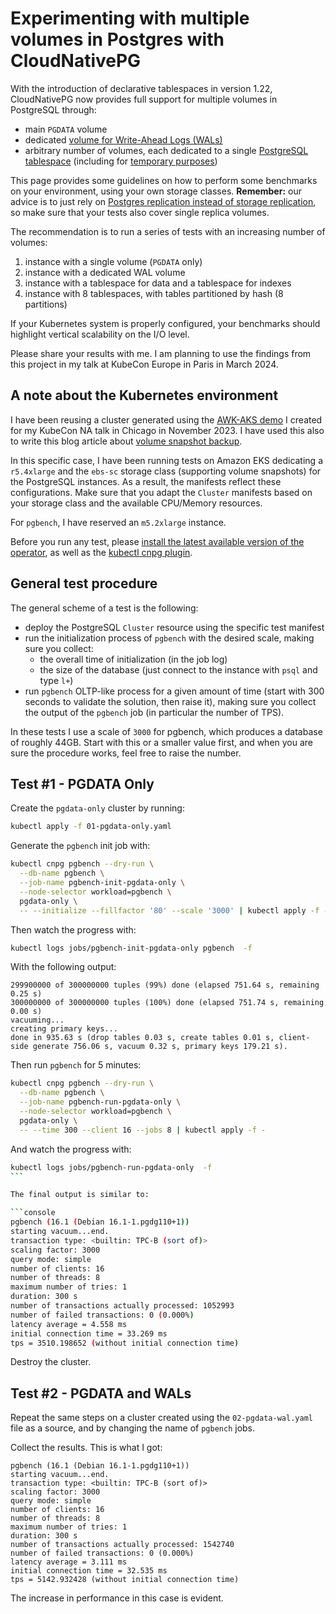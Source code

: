# Experimenting with multiple volumes in Postgres with CloudNativePG

With the introduction of declarative tablespaces in version 1.22, CloudNativePG
now provides full support for multiple volumes in PostgreSQL through:

- main `PGDATA` volume
- dedicated [volume for Write-Ahead Logs (WALs)](https://cloudnative-pg.io/documentation/current/storage/#volume-for-wal)
- arbitrary number of volumes, each dedicated to a single [PostgreSQL tablespace](https://cloudnative-pg.io/documentation/current/tablespaces/)
  (including for [temporary purposes](https://cloudnative-pg.io/documentation/current/tablespaces/#temporary-tablespaces))

This page provides some guidelines on how to perform some benchmarks on your
environment, using your own storage classes.
**Remember:** our advice is to just rely on
[Postgres replication instead of storage replication](https://cloudnative-pg.io/documentation/current/architecture/#synchronizing-the-state),
so make sure that your tests also cover single replica volumes.

The recommendation is to run a series of tests with an increasing number of
volumes:

1. instance with a single volume (`PGDATA` only)
2. instance with a dedicated WAL volume 
3. instance with a tablespace for data and a tablespace for indexes
4. instance with 8 tablespaces, with tables partitioned by hash (8 partitions)

If your Kubernetes system is properly configured, your benchmarks
should highlight vertical scalability on the I/O level.

Please share your results with me. I am planning to use the findings from this
project in my talk at KubeCon Europe in Paris in March 2024.

## A note about the Kubernetes environment

I have been reusing a cluster generated using the [AWK-AKS demo](https://github.com/gbartolini/postgres-kubernetes-playground/tree/main/aws-eks) I created for my KubeCon NA talk in Chicago in November 2023. I have used this also to write this blog article about [volume snapshot backup](https://www.enterprisedb.com/postgresql-disaster-recovery-with-kubernetes-volume-snapshots-using-cloudnativepg).

In this specific case, I have been running tests on Amazon EKS dedicating a
`r5.4xlarge` and the `ebs-sc` storage class (supporting volume snapshots) for
the PostgreSQL instances. As a result, the manifests reflect these
configurations. Make sure that you adapt the `Cluster` manifests based on your
storage class and the available CPU/Memory resources.

For `pgbench`, I have reserved an `m5.2xlarge` instance.

Before you run any test, please
[install the latest available version of the operator](https://cloudnative-pg.io/documentation/current/installation_upgrade/),
as well as the [kubectl cnpg plugin](https://cloudnative-pg.io/documentation/current/kubectl-plugin/).

## General test procedure

The general scheme of a test is the following:

- deploy the PostgreSQL `Cluster` resource using the specific test manifest
- run the initialization process of `pgbench` with the desired scale, making sure you collect:
    - the overall time of initialization (in the job log)
    - the size of the database (just connect to the instance with `psql` and type `l+`)
- run `pgbench` OLTP-like process for a given amount of time (start with 300
  seconds to validate the solution, then raise it), making sure you collect the output of the `pgbench` job (in particular the number of TPS).

In these tests I use a scale of `3000` for pgbench, which produces a database
of roughly 44GB. Start with this or a smaller value first, and when you are
sure the procedure works, feel free to raise the number.

## Test #1 - PGDATA Only

Create the `pgdata-only` cluster by running:

```bash
kubectl apply -f 01-pgdata-only.yaml
```

Generate the `pgbench` init job with:

```bash
kubectl cnpg pgbench --dry-run \
  --db-name pgbench \
  --job-name pgbench-init-pgdata-only \
  --node-selector workload=pgbench \
  pgdata-only \
  -- --initialize --fillfactor '80' --scale '3000' | kubectl apply -f -
```

Then watch the progress with:

```bash
kubectl logs jobs/pgbench-init-pgdata-only pgbench  -f
```

With the following output:

```console
299900000 of 300000000 tuples (99%) done (elapsed 751.64 s, remaining 0.25 s)
300000000 of 300000000 tuples (100%) done (elapsed 751.74 s, remaining 0.00 s)
vacuuming...
creating primary keys...
done in 935.63 s (drop tables 0.03 s, create tables 0.01 s, client-side generate 756.06 s, vacuum 0.32 s, primary keys 179.21 s).
```

Then run `pgbench` for 5 minutes:

```bash
kubectl cnpg pgbench --dry-run \
  --db-name pgbench \
  --job-name pgbench-run-pgdata-only \
  --node-selector workload=pgbench \
  pgdata-only \
  -- --time 300 --client 16 --jobs 8 | kubectl apply -f -
```

And watch the progress with:

```bash
kubectl logs jobs/pgbench-run-pgdata-only  -f
``` 

The final output is similar to:

```console
pgbench (16.1 (Debian 16.1-1.pgdg110+1))
starting vacuum...end.
transaction type: <builtin: TPC-B (sort of)>
scaling factor: 3000
query mode: simple
number of clients: 16
number of threads: 8
maximum number of tries: 1
duration: 300 s
number of transactions actually processed: 1052993
number of failed transactions: 0 (0.000%)
latency average = 4.558 ms
initial connection time = 33.269 ms
tps = 3510.198652 (without initial connection time)
```

Destroy the cluster.

## Test #2 - PGDATA and WALs

Repeat the same steps on a cluster created using the `02-pgdata-wal.yaml` file
as a source, and by changing the name of `pgbench` jobs.

Collect the results. This is what I got:

```console
pgbench (16.1 (Debian 16.1-1.pgdg110+1))
starting vacuum...end.
transaction type: <builtin: TPC-B (sort of)>
scaling factor: 3000
query mode: simple
number of clients: 16
number of threads: 8
maximum number of tries: 1
duration: 300 s
number of transactions actually processed: 1542740
number of failed transactions: 0 (0.000%)
latency average = 3.111 ms
initial connection time = 32.535 ms
tps = 5142.932428 (without initial connection time)
```

The increase in performance in this case is evident.

